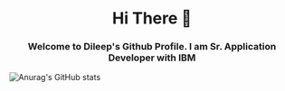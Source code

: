 <h1 align="center">
Hi There 👋 <br> 

</h1>

<h3 align="center">
Welcome to Dileep's Github Profile. I am Sr. Application Developer with IBM
</h3

<p align="center">

![Anurag's GitHub stats](https://github-readme-stats.vercel.app/api?username=anuraghazra&show_icons=true&theme=transparent)
  </a>
</p>

